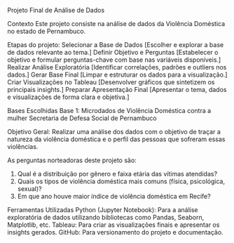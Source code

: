 Projeto Final de Análise de Dados

Contexto
Este projeto consiste na análise de dados da Violência Doméstica no estado de Pernambuco.

Etapas do projeto:
Selecionar a Base de Dados [Escolher e explorar a base de dados relevante ao tema.]
Definir Objetivo e Perguntas [Estabelecer o objetivo e formular perguntas-chave com base nas variáveis disponíveis.]
Realizar Análise Exploratória [Identificar correlações, padrões e outliers nos dados.]
Gerar Base Final [Limpar e estruturar os dados para a visualização.]
Criar Visualizações no Tableau [Desenvolver gráficos que sintetizem os principais insights.]
Preparar Apresentação Final [Apresentar o tema, dados e visualizações de forma clara e objetiva.]

Bases Escolhidas
Base 1:  Microdados de Violência Doméstica contra a mulher Secretaria de Defesa Social de Pernambuco

Objetivo Geral:
Realizar uma análise dos dados com o objetivo de traçar a natureza da violência doméstica e o perfil das pessoas que sofreram essas violências.

As perguntas norteadoras deste projeto são:

1. Qual é a distribuição por gênero e faixa etária das vítimas atendidas?
2. Quais os tipos de violência doméstica mais comuns (física, psicológica, sexual)?
3. Em que ano houve maior índice de violência doméstica em Recife?

Ferramentas Utilizadas
Python (Jupyter Notebook): Para a análise exploratória de dados utilizando bibliotecas como Pandas, Seaborn, Matplotlib, etc.
Tableau: Para criar as visualizações finais e apresentar os insights gerados.
GitHub: Para versionamento do projeto e documentação.
